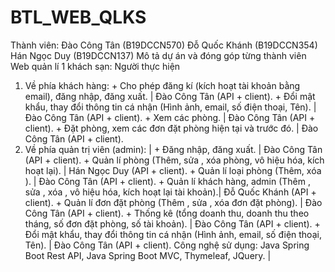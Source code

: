 # BTL_WEB_QLKS
Thành viên: Đào Công Tân  (B19DCCN570)
            Đỗ Quốc Khánh (B19DCCN354)
            Hán Ngọc Duy  (B19DCCN137)
Mô tả dự án và đóng góp từng thành viên
  Web quản lí 1 khách sạn:                                                                    Người thực hiện
  1. Về phía khách hàng:
    + Cho phép đăng kí (kích hoạt tài khoản bằng email), đăng nhập, đăng xuất.            |   Đào Công Tân (API + client).
    + Đổi mật khẩu, thay đổi thông tin cá nhận (Hình ảnh, email, số điện thoại, Tên).     |   Đào Công Tân (API + client).
    + Xem các phòng.                                                                      |   Đào Công Tân (API + client).
    + Đặt phòng, xem các đơn đặt phòng hiện tại và trước đó.                              |   Đào Công Tân (API + client).
  2. Về phía quản trị viên (admin):                                                       |
    + Đăng nhập, đăng xuất.                                                               |   Đào Công Tân (API + client).
    + Quản lí phòng (Thêm, sửa , xóa phòng, vô hiệu hóa, kích hoạt lại).                  |   Hán Ngọc Duy (API + client).
    + Quản lí loại phòng (Thêm, xóa ).                                                    |   Đào Công Tân (API + client).
    + Quản lí khách hàng, admin (Thêm , sửa , xóa , vô hiệu hóa, kích hoạt lại tài khoản).|   Đỗ Quốc Khánh (API + client).
    + Quản lí đơn đặt phòng (Thêm , sửa , xóa đơn đặt phòng).                             |   Đào Công Tân (API + client).
    + Thống kê (tổng doanh thu, doanh thu theo tháng, số đơn đặt phòng, số tài khoản).    |   Đào Công Tân (API + client).
    + Đổi mật khẩu, thay đổi thông tin cá nhận (Hình ảnh, email, số điện thoại, Tên).     |   Đào Công Tân (API + client).
   Công nghệ sử dụng: Java Spring Boot Rest API, Java Spring Boot MVC, Thymeleaf, JQuery. |
